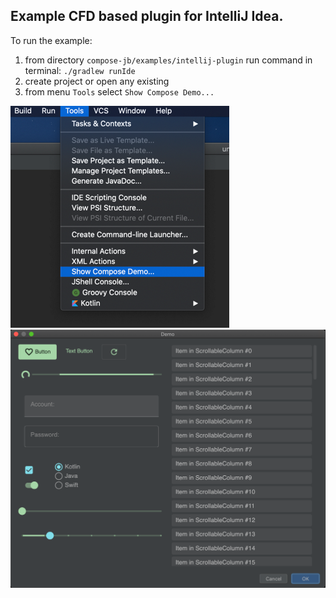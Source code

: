 ## Example CFD based plugin for IntelliJ Idea.

To run the example:

1. from directory `compose-jb/examples/intellij-plugin` run command in terminal: `./gradlew runIde`
2. create project or open any existing
3. from menu `Tools` select `Show Compose Demo...`

![screen1](screenshots/toolsshow.png)
![screen2](screenshots/screenshot.png)

